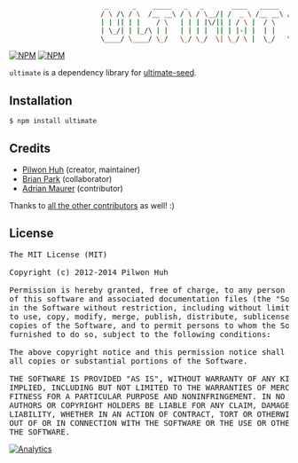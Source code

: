 ```sh
                        _      _    _____   _   _       ____   _____   _____
                       / \ /\ / \  /__ __\ / \ / \__/| /  _ \ /__ __\ /  __/
                       | | || | |    / \   | | | |\/|| | / \ |  / \   |  \
                       | \_/| | |_/\ | |   | | | |  || | |-| |  | |   |  /_
                       \____/ \____/ \_/   \_/ \_/  \| \_/ \ |  \_/   \____\

```

[![NPM](https://nodei.co/npm/ultimate.png?downloads=false&stars=false)](https://npmjs.org/package/ultimate) [![NPM](https://nodei.co/npm-dl/ultimate.png?months=6)](https://npmjs.org/package/ultimate)

`ultimate` is a dependency library for [ultimate-seed](https://github.com/pilwon/ultimate-seed).

## Installation

    $ npm install ultimate

## Credits

  * [Pilwon Huh](https://github.com/pilwon) (creator, maintainer)
  * [Brian Park](https://github.com/yaru22) (collaborator)
  * [Adrian Maurer](https://github.com/VerticodeLabs) (contributor)

  Thanks to [all the other contributors](https://github.com/pilwon/node-ultimate/graphs/contributors) as well! :)

## License

<pre>
The MIT License (MIT)

Copyright (c) 2012-2014 Pilwon Huh

Permission is hereby granted, free of charge, to any person obtaining a copy
of this software and associated documentation files (the "Software"), to deal
in the Software without restriction, including without limitation the rights
to use, copy, modify, merge, publish, distribute, sublicense, and/or sell
copies of the Software, and to permit persons to whom the Software is
furnished to do so, subject to the following conditions:

The above copyright notice and this permission notice shall be included in
all copies or substantial portions of the Software.

THE SOFTWARE IS PROVIDED "AS IS", WITHOUT WARRANTY OF ANY KIND, EXPRESS OR
IMPLIED, INCLUDING BUT NOT LIMITED TO THE WARRANTIES OF MERCHANTABILITY,
FITNESS FOR A PARTICULAR PURPOSE AND NONINFRINGEMENT. IN NO EVENT SHALL THE
AUTHORS OR COPYRIGHT HOLDERS BE LIABLE FOR ANY CLAIM, DAMAGES OR OTHER
LIABILITY, WHETHER IN AN ACTION OF CONTRACT, TORT OR OTHERWISE, ARISING FROM,
OUT OF OR IN CONNECTION WITH THE SOFTWARE OR THE USE OR OTHER DEALINGS IN
THE SOFTWARE.
</pre>

[![Analytics](https://ga-beacon.appspot.com/UA-47034562-14/node-ultimate/readme?pixel)](https://github.com/pilwon/node-ultimate)
